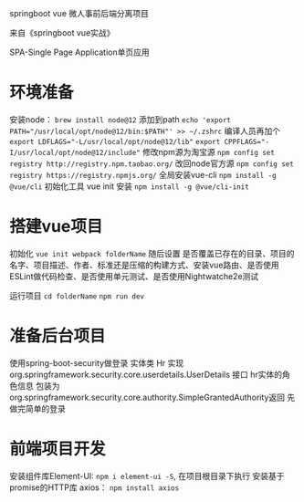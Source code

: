 springboot vue 微人事前后端分离项目

来自《springboot vue实战》

SPA-Single Page Application单页应用

# 环境准备
安装node： `brew install node@12`
添加到path `echo 'export PATH="/usr/local/opt/node@12/bin:$PATH"' >> ~/.zshrc`
    编译人员再加个  `export LDFLAGS="-L/usr/local/opt/node@12/lib"`  `export CPPFLAGS="-I/usr/local/opt/node@12/include"`
修改npm源为淘宝源  `npm config set registry http://registry.npm.taobao.org/`
    改回node官方源   `npm config set registry https://registry.npmjs.org/`
全局安装vue-cli `npm install -g @vue/cli`
初始化工具 vue init 安装    `npm install -g @vue/cli-init`

# 搭建vue项目
初始化  `vue init webpack folderName`
随后设置 是否覆盖已存在的目录、项目的名字、项目描述、作者、标准还是压缩的构建方式、安装vue路由、是否使用ESLint做代码检查、是否使用单元测试、是否使用Nightwatche2e测试

运行项目 `cd folderName`  `npm run dev`


# 准备后台项目
使用spring-boot-security做登录
实体类 Hr 实现 org.springframework.security.core.userdetails.UserDetails 接口
hr实体的角色信息 包装为 org.springframework.security.core.authority.SimpleGrantedAuthority返回
先做完简单的登录

# 前端项目开发
安装组件库Element-UI:  `npm i element-ui -S`, 在项目根目录下执行
安装基于promise的HTTP库 axios： `npm install axios`